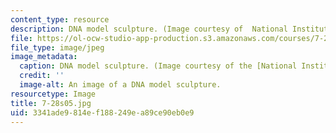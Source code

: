 ```yaml
---
content_type: resource
description: DNA model sculpture. (Image courtesy of  National Institute of Health.)
file: https://ol-ocw-studio-app-production.s3.amazonaws.com/courses/7-28-molecular-biology-spring-2005/3341ade9814ef188249ea89ce90eb0e9_7-28s05.jpg
file_type: image/jpeg
image_metadata:
  caption: DNA model sculpture. (Image courtesy of the [National Institutes of Health](http://www.nlm.nih.gov/exhibition/tour/).)
  credit: ''
  image-alt: An image of a DNA model sculpture.
resourcetype: Image
title: 7-28s05.jpg
uid: 3341ade9-814e-f188-249e-a89ce90eb0e9
---
```

